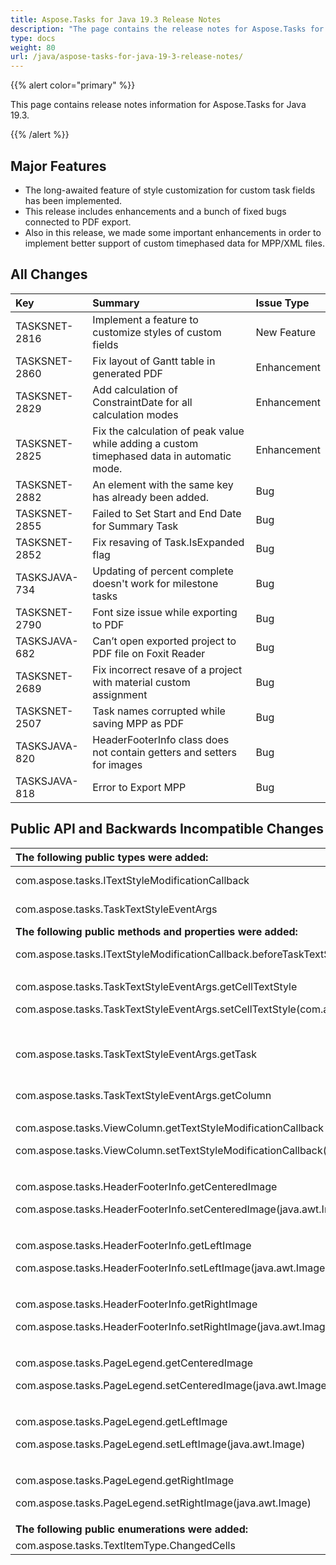 ```yaml
---
title: Aspose.Tasks for Java 19.3 Release Notes
description: "The page contains the release notes for Aspose.Tasks for Java 19.3."
type: docs
weight: 80
url: /java/aspose-tasks-for-java-19-3-release-notes/
---
```


{{% alert color="primary" %}} 

This page contains release notes information for Aspose.Tasks for Java 19.3.

{{% /alert %}} 
## **Major Features**
- The long-awaited feature of style customization for custom task fields has been implemented.
- This release includes enhancements and a bunch of fixed bugs connected to PDF export.
- Also in this release, we made some important enhancements in order to implement better support of custom timephased data for MPP/XML files.
## **All Changes**

|**Key**|**Summary**|**Issue Type**|
| :- | :- | :- |
|TASKSNET-2816|Implement a feature to customize styles of custom fields|New Feature|
|TASKSNET-2860|Fix layout of Gantt table in generated PDF|Enhancement|
|TASKSNET-2829|Add calculation of ConstraintDate for all calculation modes|Enhancement|
|TASKSNET-2825|Fix the calculation of peak value while adding a custom timephased data in automatic mode.|Enhancement|
|TASKSNET-2882|An element with the same key has already been added.|Bug|
|TASKSNET-2855|Failed to Set Start and End Date for Summary Task|Bug|
|TASKSNET-2852|Fix resaving of Task.IsExpanded flag|Bug|
|TASKSJAVA-734|Updating of percent complete doesn't work for milestone tasks|Bug|
|TASKSNET-2790|Font size issue while exporting to PDF|Bug|
|TASKSJAVA-682|Can’t open exported project to PDF file on Foxit Reader|Bug|
|TASKSNET-2689|Fix incorrect resave of a project with material custom assignment|Bug|
|TASKSNET-2507|Task names corrupted while saving MPP as PDF|Bug|
|TASKSJAVA-820|HeaderFooterInfo class does not contain getters and setters for images|Bug|
|TASKSJAVA-818|Error to Export MPP|Bug|
## **Public API and Backwards Incompatible Changes**

|**The following public types were added:**|**Description**|
| :- | :- |
|com.aspose.tasks.ITextStyleModificationCallback|Represents a callback that is called before TextStyle is applied to a table cell.|
|com.aspose.tasks.TaskTextStyleEventArgs|This class represents a set of data related to the rendering of the table cell's content.|
|**The following public methods and properties were added:**|**Description**|
|com.aspose.tasks.ITextStyleModificationCallback.beforeTaskTextStyleApplied(com.aspose.tasks.TaskTextStyleEventArgs)|The method to be called before rendering of a table cell for a task row in the following views|
|<p>com.aspose.tasks.TaskTextStyleEventArgs.getCellTextStyle</p><p>com.aspose.tasks.TaskTextStyleEventArgs.setCellTextStyle(com.aspose.tasks.TextStyle)</p>|Gets or sets TextStyle which will be used to draw the cell's content. This object can be use to customize appearance of a table cell.|
|com.aspose.tasks.TaskTextStyleEventArgs.getTask|Gets com.aspose.tasks.TaskTextStyleEventArgs.Task which corresponds to the currently rendered row.|
|com.aspose.tasks.TaskTextStyleEventArgs.getColumn|Gets com.aspose.tasks.ViewColumn to which the currently rendered cell belongs.|
|<p>com.aspose.tasks.ViewColumn.getTextStyleModificationCallback</p><p>com.aspose.tasks.ViewColumn.setTextStyleModificationCallback(com.aspose.tasks.ITextStyleModificationCallback)</p>|Gets or sets the callback which can be used to customize the appearance of the column's cells.|
|<p>com.aspose.tasks.HeaderFooterInfo.getCenteredImage</p><p>com.aspose.tasks.HeaderFooterInfo.setCenteredImage(java.awt.Image)</p>|The centered image to be displayed in the header or footer.|
|<p>com.aspose.tasks.HeaderFooterInfo.getLeftImage</p><p>com.aspose.tasks.HeaderFooterInfo.setLeftImage(java.awt.Image)</p>|The left aligned image to be displayed in the header or footer.|
|<p>com.aspose.tasks.HeaderFooterInfo.getRightImage</p><p>com.aspose.tasks.HeaderFooterInfo.setRightImage(java.awt.Image)</p>|The right aligned image to be displayed in the header or footer.|
|<p>com.aspose.tasks.PageLegend.getCenteredImage</p><p>com.aspose.tasks.PageLegend.setCenteredImage(java.awt.Image)</p>|The centered image to display in the page legend.|
|<p>com.aspose.tasks.PageLegend.getLeftImage</p><p>com.aspose.tasks.PageLegend.setLeftImage(java.awt.Image)</p>|The left aligned image to be displayed in the page legend.|
|<p>com.aspose.tasks.PageLegend.getRightImage</p><p>com.aspose.tasks.PageLegend.setRightImage(java.awt.Image)</p>|The right aligned image to be displayed in the page legend.|
|**The following public enumerations were added:**|**Description**|
|com.aspose.tasks.TextItemType.ChangedCells|Changed cells.|

